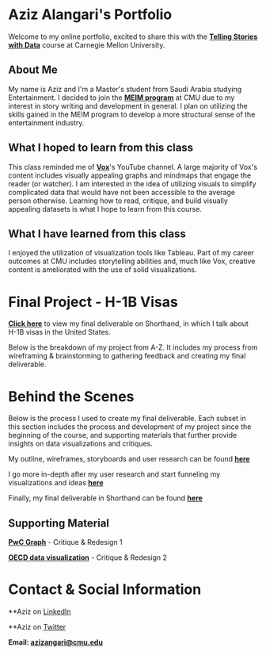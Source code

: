 # Aziz Alangari's Portfolio
Welcome to my online portfolio, excited to share this with the **<a href="https://api.heinz.cmu.edu/courses_api/course_detail/94-870" target="_blank">Telling Stories with Data</a>** course at Carnegie Mellon University.

## About Me
My name is Aziz and I'm a Master's student from Saudi Arabia studying Entertainment. I decided to join the **<a href="https://www.heinz.cmu.edu/programs/entertainment-industry-management-master/" target="_blank">MEIM program</a>** at CMU due to my interest in story writing and development in general. I plan on utilizing the skills gained in the MEIM program to develop a more structural sense of the entertainment industry. 

## What I hoped to learn from this class
This class reminded me of **<a href="https://www.youtube.com/channel/UCLXo7UDZvByw2ixzpQCufnA" target="_blank">Vox</a>**'s YouTube channel. A large majority of Vox's content includes visually appealing graphs and mindmaps that engage the reader (or watcher). I am interested in the idea of utilizing visuals to simplify complicated data that would have not been accessible to the average person otherwise. Learning how to read, critique, and build visually appealing datasets is what I hope to learn from this course.

## What I have learned from this class
I enjoyed the utilization of visualization tools like Tableau. Part of my career outcomes at CMU includes storytelling abilities and, much like Vox, creative content is ameliorated with the use of solid visualizations. 

# Final Project - H-1B Visas
**<a href="https://carnegiemellon.shorthandstories.com/azizangari/index.html" target="_blank">Click here</a>** to view my final deliverable on Shorthand, in which I talk about H-1B visas in the United States. 

Below is the breakdown of my project from A-Z. It includes my process from wireframing & brainstorming to gathering feedback and creating my final deliverable.

# Behind the Scenes 
Below is the process I used to create my final deliverable. Each subset in this section includes the process and development of my project since the beginning of the course, and supporting materials that further provide insights on data visualizations and critiques.

My outline, wireframes, storyboards and user research can be found **<a href="https://azizaangari.github.io/AzizData/azizpart2" target="_blank">here</a>**

I go more in-depth after my user research and start funneling my visualizations and ideas **<a href="https://azizaangari.github.io/AzizData/part_three" target="_blank">here</a>**

Finally, my final deliverable in Shorthand can be found **<a href="https://carnegiemellon.shorthandstories.com/azizangari/index.html" target="_blank">here</a>**

## Supporting Material

**<a href="https://azizaangari.github.io/AzizData/datavis1" target="_blank">PwC Graph</a>** - Critique & Redesign 1

**<a href="https://azizaangari.github.io/AzizData/datavis2" target="_blank">OECD data visualization</a>** - Critique & Redesign 2


# Contact & Social Information


**Aziz on [LinkedIn](www.linkedin.com/in/azizangari)

**Aziz on [Twitter](www.twitter.com/azizangari)

**Email: [azizangari@cmu.edu](mailto:azizangari@cmu.edu)**

